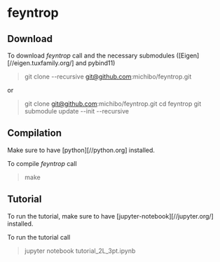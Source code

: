 feyntrop
========

Download
--------


To download *feyntrop* call and the necessary submodules ([Eigen][//eigen.tuxfamily.org/] and pybind11)

> git clone --recursive git@github.com:michibo/feyntrop.git

or 

> git clone git@github.com:michibo/feyntrop.git
> cd feyntrop
> git submodule update --init --recursive

Compilation
-----------

Make sure to have [python][//python.org] installed.

To compile *feyntrop* call

> make

Tutorial
--------

To run the tutorial, make sure to have [jupyter-notebook][//jupyter.org/] installed.

To run the tutorial call

> jupyter notebook tutorial_2L_3pt.ipynb
